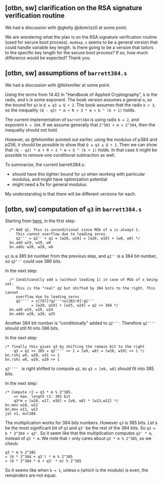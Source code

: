 [otbn, sw] clarification on the RSA signature verification routine
----
We had a discussion with @gkelly @domrizz0 at some point. 

We are wondering what the plan is on the RSA signature verification routine (used for secure boot process). `modexp.s` seems to be a general version that could handle variable key length. Is there going to be a version that tailors to the specific key length for the secure boot process? If so, how much difference would be expected? Thank you. 

[otbn, sw] assumptions of `barrett384.s`
----
We had a discussion with @felixmiller at some point. 

Using the terms from 14.42 in "Handbook of Applied Cryptography",  `b` is the radix, and `k` is some exponent. The book version assumes a general `m`, so the bound for `q3` is `Q ≤ q3 ≤ Q + 2`. The book assumes that the radix `b > 3`, so the inequality `(Q - q3) * m + R < 3 * m < b ^ (k + 1)` holds.

The current implementation of `barrett384` is using radix `b = 2`, and exponent `k = 384`. If we assume generally that `2^383 < m < 2^384`, then the inequality should not hold. 

However, as @felixmiller pointed out earlier, using the modulus of p384 and p256, it should be possible to show that `Q ≤ q3 ≤ Q + 1`. Then we can show that `(Q - q3) * m + R < 2 * m < b ^ (k + 1)` holds. In that case it might be possible to remove one conditional subtraction as well. 

To summarize, the current barrett384.s: 
* should have this tighter bound for `q3` when working with particular modulus, and might have optimization potential
* might need a fix for general modulus. 

My understanding is that there will be different versions for each. 

[otbn, sw] computation of `q3` in `barrett384.s`
----
Starting from [here](https://github.com/lowRISC/opentitan/blob/4a8eea22f7e4dbb6c986126970cf37e6903871c8/sw/otbn/code-snippets/barrett384.s#L167), in the first step:

```
  /* Add q1. This is unconditional since MSb of u is always 1.
     This cannot overflow due to leading zeros.
     q2''' = q2'' + q1 = [w20, w19] = [w20, w19] + [w8, w9] */
  bn.add w19, w19, w8
  bn.addc w20, w20, w9
```

`q1` is a 385 bit number from the previous step, and `q2''` is a 384 bit number, so `q2'''` could use 386 bits.

In the next step:

```
  /* Conditionally add u (without leading 1) in case of MSb of x being set.
     This is the "real" q2 but shifted by 384 bits to the right. This cannot
     overflow due to leading zeros
     q2'''' = x[767]?q2'''+u[383:0]:q2'''
            = [w20, w19] + [w25, w24] = q2 >> 384 */
  bn.add w19, w19, w24
  bn.addc w20, w20, w25
  ```
Another 384 bit number is "conditionally" added to `q2'''`. Therefore `q2''''` should still fit into 386 bits.

In the next step:
```
/* finally this gives q3 by shifting the remain bit to the right
	q3 = q2 >> 385 = q2'''' >> 1 = [w9, w8] = [w20, w19] >> 1 */
bn.rshi w9, w20, w31 >> 1
bn.rshi w8, w19, w20 >> 1
```
`q2'''' ` is right shifted to compute `q3`, so `q3 = [w9, w8]` should fit into 385 bits. 

In the next step:
```
/* Compute r2 = q3 * m % 2^385.
	=> max. length r2: 385 bit
	q3*m = [w18, w17, w16] = [w9, w8] * [w13,w12] */
bn.mov w10, w12
bn.mov w11, w13
jal x1, mul384
```
The multiplication works for 384 bits numbers. However `q3` is 385 bits. Let `b` be the most significant bit of `q3` and `q3'` be the rest of the 384 bits. So `q3 = b * 2^384 + q3'`. So it seem like that the multiplication computes `q3' * m`, instead of  `q3 * m`.  We note that `r` only cares about `q3 * m % 2^385`, so we check:
```
q3 * m % 2^385 
= (b * 2^384 + q3') * m % 2^385
= (b * 2^384 * m + q3' * m) % 2^385
```
So it seems like when `b = 1`, unless `m` (which is the modulo) is even, the remainders are not equal. 

